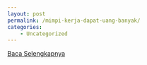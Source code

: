```yaml
---
layout: post
permalink: /mimpi-kerja-dapat-uang-banyak/
categories:
    - Uncategorized
---
```


[Baca Selengkapnya](/05)